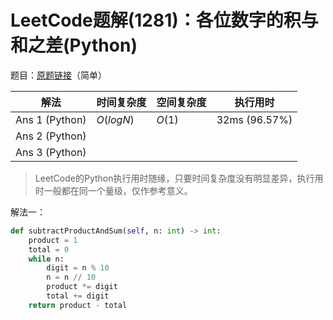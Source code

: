 # LeetCode题解(1281)：各位数字的积与和之差(Python)

题目：[原题链接](https://leetcode-cn.com/problems/subtract-the-product-and-sum-of-digits-of-an-integer/)（简单）

| 解法           | 时间复杂度 | 空间复杂度 | 执行用时      |
| -------------- | ---------- | ---------- | ------------- |
| Ans 1 (Python) | $O(logN)$  | $O(1)$     | 32ms (96.57%) |
| Ans 2 (Python) |            |            |               |
| Ans 3 (Python) |            |            |               |

>  LeetCode的Python执行用时随缘，只要时间复杂度没有明显差异，执行用时一般都在同一个量级，仅作参考意义。

解法一：

```python
def subtractProductAndSum(self, n: int) -> int:
    product = 1
    total = 0
    while n:
        digit = n % 10
        n = n // 10
        product *= digit
        total += digit
    return product - total
```